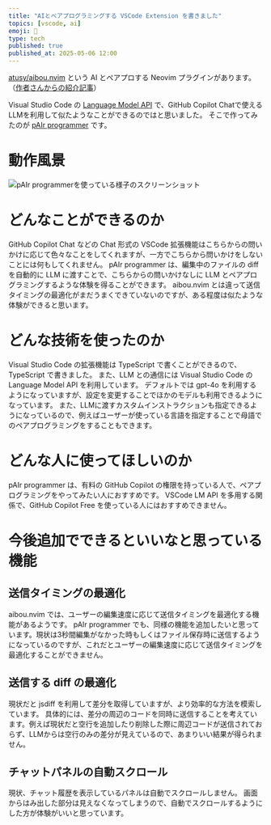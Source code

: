 ```yaml
---
title: "AIとペアプログラミングする VSCode Extension を書きました"
topics: [vscode, ai]
emoji: 🤖
type: tech
published: true
published_at: 2025-05-06 12:00
---
```


[atusy/aibou.nvim](https://github.com/atusy/aibou.nvim) という AI とペアプロする Neovim プラグインがあります。（[作者さんからの紹介記事](https://blog.atusy.net/2025/04/25/aibou-nvim/)）

Visual Studio Code の [Language Model API](https://code.visualstudio.com/api/extension-guides/language-model) で、GitHub Copilot Chatで使えるLLMを利用して似たようなことができるのではと思いました。 そこで作ってみたのが [pAIr programmer](https://marketplace.visualstudio.com/items?itemName=warashi.pair-programmer) です。


# 動作風景

![pAIr programmerを使っている様子のスクリーンショット](https://storage.googleapis.com/zenn-user-upload/6524adae3d30-20250506.png)


# どんなことができるのか

GitHub Copilot Chat などの Chat 形式の VSCode 拡張機能はこちらからの問いかけに応じて色々なことをしてくれますが、一方でこちらから問いかけをしないことには何もしてくれません。 pAIr programmer は、編集中のファイルの diff を自動的に LLM に渡すことで、こちらからの問いかけなしに LLM とペアプログラミングするような体験を得ることができます。 aibou.nvim とは違って送信タイミングの最適化がまだうまくできていないのですが、ある程度は似たような体験ができると思います。


# どんな技術を使ったのか

Visual Studio Code の拡張機能は TypeScript で書くことができるので、TypeScript で書きました。 また、LLM との通信には Visual Studio Code の Language Model API を利用しています。 デフォルトでは gpt-4o を利用するようになっていますが、設定を変更することでほかのモデルも利用できるようになっています。 また、LLMに渡すカスタムインストラクションも指定できるようになっているので、例えばユーザーが使っている言語を指定することで母語でのペアプログラミングをすることもできます。


# どんな人に使ってほしいのか

pAIr programmer は、有料の GitHub Copilot の権限を持っている人で、ペアプログラミングをやってみたい人におすすめです。 VSCode LM API を多用する関係で、GitHub Copilot Free を使っている人にはおすすめできません。


# 今後追加でできるといいなと思っている機能


## 送信タイミングの最適化

aibou.nvim では、ユーザーの編集速度に応じて送信タイミングを最適化する機能があるようです。 pAIr programmer でも、同様の機能を追加したいと思っています。現状は3秒間編集がなかった時もしくはファイル保存時に送信するようになっているのですが、これだとユーザーの編集速度に応じて送信タイミングを最適化することができません。


## 送信する diff の最適化

現状だと jsdiff を利用して差分を取得していますが、より効率的な方法を模索しています。 具体的には、差分の周辺のコードを同時に送信することを考えています。例えば現状だと空行を追加したり削除した際に周辺コードが送信されておらず、LLMからは空行のみの差分が見えているので、あまりいい結果が得られません。


## チャットパネルの自動スクロール

現状、チャット履歴を表示しているパネルは自動でスクロールしません。 画面からはみ出した部分は見えなくなってしまうので、自動でスクロールするようにした方が体験がいいと思っています。
